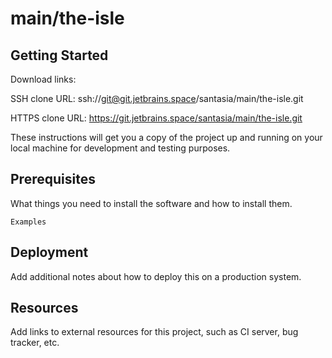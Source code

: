 # main/the-isle



## Getting Started

Download links:

SSH clone URL: ssh://git@git.jetbrains.space/santasia/main/the-isle.git

HTTPS clone URL: https://git.jetbrains.space/santasia/main/the-isle.git



These instructions will get you a copy of the project up and running on your local machine for development and testing purposes.

## Prerequisites

What things you need to install the software and how to install them.

```
Examples
```

## Deployment

Add additional notes about how to deploy this on a production system.

## Resources

Add links to external resources for this project, such as CI server, bug tracker, etc.
